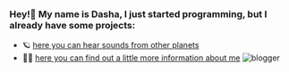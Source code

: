 ### Hey!👋 My name is Dasha, I just started programming, but I already have some projects:

* 🪐 [here you can hear sounds from other planets](https://dariamalina-drum-kit.netlify.app/)
* 🧝‍♀️ [here you can find out a little more information about me](https://dariamalina.github.io/rsschool-cv/)
![blogger](https://user-images.githubusercontent.com/60240764/132524523-ff3078c9-ec0d-46ef-9c29-2144c9af2793.png)

